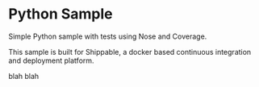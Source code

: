 Python Sample
=====================

Simple Python sample with tests using Nose and Coverage.

This sample is built for Shippable, a docker based continuous integration and deployment platform.

blah blah 
